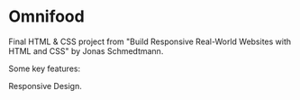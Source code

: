 # Omnifood

Final HTML & CSS project from "Build Responsive Real-World Websites with HTML and CSS" by Jonas Schmedtmann.

Some key features:

Responsive Design.

